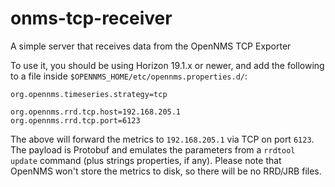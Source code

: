 # onms-tcp-receiver

A simple server that receives data from the OpenNMS TCP Exporter

To use it, you should be using Horizon 19.1.x or newer, and add the following to a file inside `$OPENNMS_HOME/etc/opennms.properties.d/`:

```
org.opennms.timeseries.strategy=tcp

org.opennms.rrd.tcp.host=192.168.205.1
org.opennms.rrd.tcp.port=6123
```

The above will forward the metrics to `192.168.205.1` via TCP on port `6123`. The payload is Protobuf and emulates the parameters from a `rrdtool update` command (plus strings properties, if any). Please note that OpenNMS won't store the metrics to disk, so there will be no RRD/JRB files.